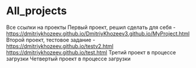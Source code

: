 # All_projects
Все ссылки на проекты
Первый проект, решил сделать для себя - https://dmitriykhozeev.github.io/DmitriyKhozeev3.github.io/MyProject.html
Второй проект, тестовое задание - https://dmitriykhozeev.github.io/testv2.html https://dmitriykhozeev.github.io/test.html
Третий проект в процессе загрузки
Четвертый проект в процессе загрузки
